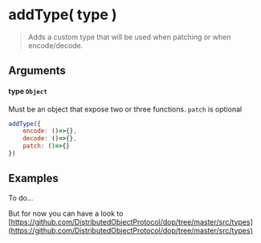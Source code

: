 # addType( type )

> Adds a custom type that will be used when patching or when encode/decode.

## Arguments

#### type `Object`

Must be an object that expose two or three functions. `patch` is optional

```js
addType({ 
    encode: ()=>{},
    decode: ()=>{},
    patch: ()=>{}
})
```


## Examples

To do...

But for now you can have a look to [https://github.com/DistributedObjectProtocol/dop/tree/master/src/types](https://github.com/DistributedObjectProtocol/dop/tree/master/src/types)
